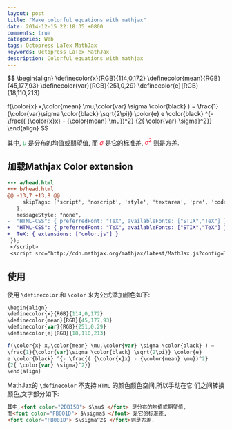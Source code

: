 ```yaml
---
layout: post
title: "Make colorful equations with mathjax"
date: 2014-12-15 22:18:35 +0800
comments: true
categories: Web
tags: Octopress LaTex MathJax
keywords: Octopress LaTex MathJax
description: Colorful equations with mathjax
---
```


$$
\begin{align}
\definecolor{x}{RGB}{114,0,172}
\definecolor{mean}{RGB}{45,177,93}
\definecolor{var}{RGB}{251,0,29}
\definecolor{e}{RGB}{18,110,213}

f(\color{x} x,\color{mean} \mu,\color{var} \sigma \color{black} ) =
\frac{1}{\color{var}\sigma \color{black} \sqrt{2\pi}} \color{e}
e \color{black} ^{- \frac{( {\color{x}x} - {\color{mean} \mu})^2}
{2{ \color{var} \sigma}^2}}
\end{align}
$$

其中,<font color="2DB15D"> $\mu$ </font> 是分布的均值或期望值,
而<font color="FB001D"> $\sigma$ </font> 是它的标准差, 
<font color="FB001D"> $\sigma^2$ </font>则是方差.

<!-- more -->

## 加载Mathjax Color extension

``` diff
--- a/head.html
+++ b/head.html
@@ -13,7 +13,8 @@
     skipTags: ['script', 'noscript', 'style', 'textarea', 'pre', 'code']
   },
   messageStyle: "none",
-  "HTML-CSS": { preferredFont: "TeX", availableFonts: ["STIX","TeX"] }
+  "HTML-CSS": { preferredFont: "TeX", availableFonts: ["STIX","TeX"] },
+  TeX: { extensions: ["color.js"] }
 });
 </script>
 <script src="http://cdn.mathjax.org/mathjax/latest/MathJax.js?config=TeX-AMS_HTML" type="text/javascript"></script>
```

## 使用

使用 ``\definecolor`` 和 ``\color`` 来为公式添加颜色如下:

``` javascript
\begin{align}
\definecolor{x}{RGB}{114,0,172}
\definecolor{mean}{RGB}{45,177,93}
\definecolor{var}{RGB}{251,0,29}
\definecolor{e}{RGB}{18,110,213}

f(\color{x} x,\color{mean} \mu,\color{var} \sigma \color{black} ) =
\frac{1}{\color{var}\sigma \color{black} \sqrt{2\pi}} \color{e}
e \color{black} ^{- \frac{( {\color{x}x} - {\color{mean} \mu})^2}
{2{ \color{var} \sigma}^2}}
\end{align}
```

MathJax的 ``\definecolor`` 不支持 ``HTML`` 的颜色颜色空间,所以手动在它
们之间转换颜色,文字部分如下:

``` html
其中,<font color="2DB15D"> $\mu$ </font> 是分布的均值或期望值,
而<font color="FB001D"> $\sigma$ </font> 是它的标准差, 
<font color="FB001D"> $\sigma^2$ </font>则是方差.
```
